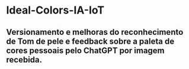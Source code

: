 # Ideal-Colors-IA-IoT

## Versionamento e melhoras do reconhecimento de Tom de pele e feedback sobre a paleta de cores pessoais pelo ChatGPT por imagem recebida.